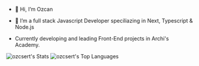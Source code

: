 - 👋 Hi, I’m Ozcan

- 🌱 I’m a full stack Javascript Developer speciliazing in Next, Typescript & Node.js

-  Currently developing and leading Front-End projects in Archi's Academy.




  ![ozcsert's Stats](https://github-readme-stats.vercel.app/api?username=ozcsert&theme=shades-of-purple&show_icons=true&hide_border=true&count_private=true)
![ozcsert's Top Languages](https://github-readme-stats.vercel.app/api/top-langs/?username=ozcsert&theme=shades-of-purple&show_icons=true&hide_border=true&layout=compact)
              
                                     
